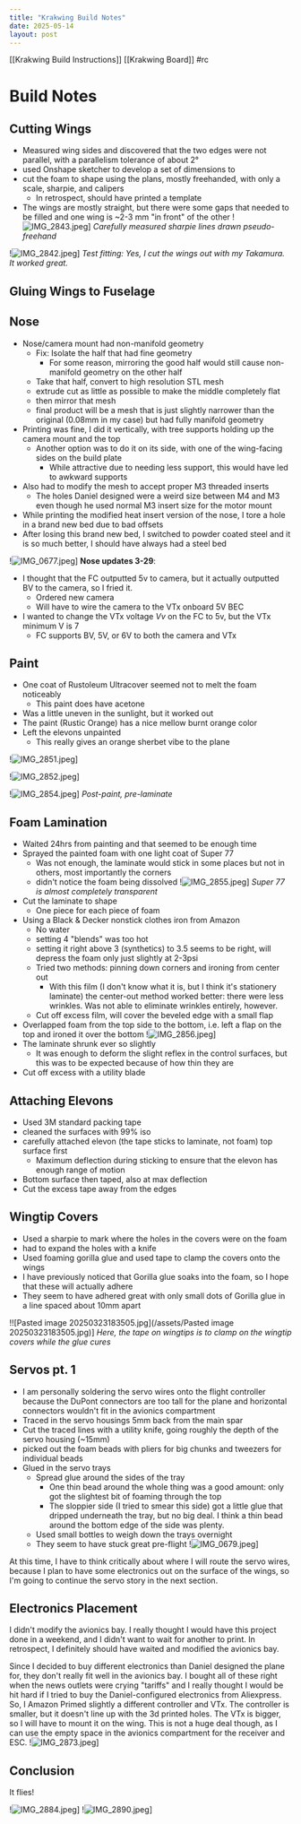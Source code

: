 ```yaml
---
title: "Krakwing Build Notes"
date: 2025-05-14
layout: post
---
```

[[Krakwing Build Instructions]]
[[Krakwing Board]]
#rc
# Build Notes
## Cutting Wings
- Measured wing sides and discovered that the two edges were not parallel, with a parallelism tolerance of about 2°
- used Onshape sketcher to develop a set of dimensions to 
- cut the foam to shape using the plans, mostly freehanded, with only a scale, sharpie, and calipers
	- In retrospect, should have printed a template 
- The wings are mostly straight, but there were some gaps that needed to be filled and one wing is ~2-3 mm "in front" of the other
!![IMG_2843.jpeg](/assets/IMG_2843.jpeg)]
*Carefully measured sharpie lines drawn pseudo-freehand*

!![IMG_2842.jpeg](/assets/IMG_2842.jpeg)]
*Test fitting: Yes, I cut the wings out with my Takamura. It worked great.*
## Gluing Wings to Fuselage

## Nose
- Nose/camera mount had non-manifold geometry
	- Fix: Isolate the half that had fine geometry
		- For some reason, mirroring the good half would still cause non-manifold geometry on the other half
	- Take that half, convert to high resolution STL mesh
	- extrude cut as little as possible to make the middle completely flat
	- then mirror that mesh
	- final product will be a mesh that is just slightly narrower than the original (0.08mm in my case) but had fully manifold geometry
- Printing was fine, I did it vertically, with tree supports holding up the camera mount and the top 
	- Another option was to do it on its side, with one of the wing-facing sides on the build plate
		- While attractive due to needing less support, this would have led to awkward supports
- Also had to modify the mesh to accept proper M3 threaded inserts
	- The holes Daniel designed were a weird size between M4 and M3 even though he used normal M3 insert size for the motor mount
- While printing the modified heat insert version of the nose, I tore a hole in a brand new bed due to bad offsets
- After losing this brand new bed, I switched to powder coated steel and it is so much better, I should have always had a steel bed

!![IMG_0677.jpeg](/assets/IMG_0677.jpeg)]
**Nose updates 3-29**:
- I thought that the FC outputted 5v to camera, but it actually outputted BV to the camera, so I fried it. 
	- Ordered new camera
	- Will have to wire the camera to the VTx onboard 5V BEC
- I wanted to change the VTx voltage *Vv* on the FC to 5v, but the VTx minimum V is 7
	- FC supports BV, 5V, or 6V to both the camera and VTx
## Paint
- One coat of Rustoleum Ultracover seemed not to melt the foam noticeably
	- This paint does have acetone
- Was a little uneven in the sunlight, but it worked out
- The paint (Rustic Orange) has a nice mellow burnt orange color
- Left the elevons unpainted
	- This really gives an orange sherbet vibe to the plane

!![IMG_2851.jpeg](/assets/IMG_2851.jpeg)]

!![IMG_2852.jpeg](/assets/IMG_2852.jpeg)]

!![IMG_2854.jpeg](/assets/IMG_2854.jpeg)]
*Post-paint, pre-laminate*
## Foam Lamination
- Waited 24hrs from painting and that seemed to be enough time
- Sprayed the painted foam with one light coat of Super 77
	- Was not enough, the laminate would stick in some places but not in others, most importantly the corners
	- didn't notice the foam being dissolved 
!![IMG_2855.jpeg](/assets/IMG_2855.jpeg)]
*Super 77 is almost completely transparent*
- Cut the laminate to shape
	- One piece for each piece of foam
- Using a Black & Decker nonstick clothes iron from Amazon
	- No water
	- setting 4 "blends" was too hot
	- setting it right above 3 (synthetics) to 3.5 seems to be right, will depress the foam only just slightly at 2-3psi
	- Tried two methods: pinning down corners and ironing from center out
		- With this film (I don't know what it is, but I think it's stationery laminate) the center-out method worked better: there were less wrinkles. Was not able to eliminate wrinkles entirely, however.
	- Cut off excess film, will cover the beveled edge with a small flap
- Overlapped foam from the top side to the bottom, i.e. left a flap on the top and ironed it over the bottom
!![IMG_2856.jpeg](/assets/IMG_2856.jpeg)]
- The laminate shrunk ever so slightly
	- It was enough to deform the slight reflex in the control surfaces, but this was to be expected because of how thin they are
- Cut off excess with a utility blade
## Attaching Elevons
- Used 3M standard packing tape
- cleaned the surfaces with 99% iso
- carefully attached elevon (the tape sticks to laminate, not foam) top surface first
	- Maximum deflection during sticking to ensure that the elevon has enough range of motion
- Bottom surface then taped, also at max deflection
- Cut the excess tape away from the edges

## Wingtip Covers
- Used a sharpie to mark where the holes in the covers were on the foam
- had to expand the holes with a knife
- Used foaming gorilla glue and used tape to clamp the covers onto the wings
- I have previously noticed that Gorilla glue soaks into the foam, so I hope that these will actually adhere
- They seem to have adhered great with only small dots of Gorilla glue in a line spaced about 10mm apart

!![Pasted image 20250323183505.jpg](/assets/Pasted image 20250323183505.jpg)]
*Here, the tape on wingtips is to clamp on the wingtip covers while the glue cures*
## Servos pt. 1
- I am personally soldering the servo wires onto the flight controller because the DuPont connectors are too tall for the plane and horizontal connectors wouldn't fit in the avionics compartment
- Traced in the servo housings 5mm back from the main spar
- Cut the traced lines with a utility knife, going roughly the depth of the servo housing (~15mm)
- picked out the foam beads with pliers for big chunks and tweezers for individual beads
- Glued in the servo trays
	- Spread glue around the sides of the tray
		- One thin bead around the whole thing was a good amount: only got the slightest bit of foaming through the top
		- The sloppier side (I tried to smear this side) got a little glue that dripped underneath the tray, but no big deal. I think a thin bead around the bottom edge of the side was plenty.
	- Used small bottles to weigh down the trays overnight
	- They seem to have stuck great pre-flight
!![IMG_0679.jpeg](/assets/IMG_0679.jpeg)]

At this time, I have to think critically about where I will route the servo wires, because I plan to have some electronics out on the surface of the wings, so I'm going to continue the servo story in the next section.

## Electronics Placement

I didn't modify the avionics bay. I really thought I would have this project done in a weekend, and I didn't want to wait for another to print. In retrospect, I definitely should have waited and modified the avionics bay. 

Since I decided to buy different electronics than Daniel designed the plane for, they don't really fit well in the avionics bay. I bought all of these right when the news outlets were crying "tariffs" and I really thought I would be hit hard if I tried to buy the Daniel-configured electronics from Aliexpress. So, I Amazon Primed slightly a different controller and VTx. The controller is smaller, but it doesn't line up with the 3d printed holes. The VTx is bigger, so I will have to mount it on the wing. This is not a huge deal though, as I can use the empty space in the avionics compartment for the receiver and ESC. 
!![IMG_2873.jpeg](/assets/IMG_2873.jpeg)]

## Conclusion
It flies!

!![IMG_2884.jpeg](/assets/IMG_2884.jpeg)]
!![IMG_2890.jpeg](/assets/IMG_2890.jpeg)]